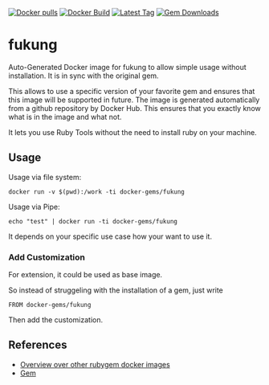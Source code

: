 [![Docker pulls](https://img.shields.io/docker/pulls/rubygem/fukung.svg)](https://hub.docker.com/r/rubygem/fukung/)
[![Docker Build](https://img.shields.io/docker/automated/rubygem/fukung.svg)](https://hub.docker.com/r/rubygem/fukung/)
[![Latest Tag](https://img.shields.io/github/tag/docker-rubygem/fukung.svg)](https://hub.docker.com/r/rubygem/fukung/)
[![Gem Downloads](https://img.shields.io/gem/dt/fukung.svg)](https://rubygems.org/gems/fukung/)
# fukung

Auto-Generated Docker image for fukung to allow simple usage without installation.
It is in sync with the original gem.

This allows to use a specific version of your favorite gem and ensures that this image will be supported in future.
The image is generated automatically from a github repository by Docker Hub.
This ensures that you exactly know what is in the image and what not.

It lets you use Ruby Tools without the need to install ruby on your machine.

## Usage

Usage via file system:

`docker run -v $(pwd):/work -ti docker-gems/fukung`

Usage via Pipe:

`echo "test" | docker run -ti docker-gems/fukung`

It depends on your specific use case how your want to use it.

### Add Customization

For extension, it could be used as base image.

So instead of struggeling with the installation of a gem, just write

`FROM docker-gems/fukung`

Then add the customization.

## References

 - [Overview over other rubygem docker images](https://github.com/thinkbot/docker-rubygem)
 - [Gem](https://rubygems.org/gems/fukung/)
